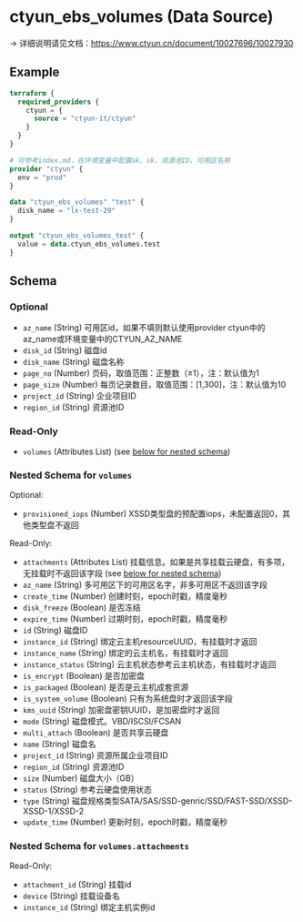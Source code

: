 # ctyun_ebs_volumes (Data Source)
-> 详细说明请见文档：https://www.ctyun.cn/document/10027696/10027930



## Example

```terraform
terraform {
  required_providers {
    ctyun = {
      source = "ctyun-it/ctyun"
    }
  }
}

# 可参考index.md，在环境变量中配置ak、sk、资源池ID、可用区名称
provider "ctyun" {
  env = "prod"
}

data "ctyun_ebs_volumes" "test" {
  disk_name = "lx-test-29"
}

output "ctyun_ebs_volumes_test" {
  value = data.ctyun_ebs_volumes.test
}
```

<!-- schema generated by tfplugindocs -->
## Schema

### Optional

- `az_name` (String) 可用区id，如果不填则默认使用provider ctyun中的az_name或环境变量中的CTYUN_AZ_NAME
- `disk_id` (String) 磁盘id
- `disk_name` (String) 磁盘名称
- `page_no` (Number) 页码，取值范围：正整数（≥1），注：默认值为1
- `page_size` (Number) 每页记录数目，取值范围：[1,300]，注：默认值为10
- `project_id` (String) 企业项目ID
- `region_id` (String) 资源池ID

### Read-Only

- `volumes` (Attributes List) (see [below for nested schema](#nestedatt--volumes))

<a id="nestedatt--volumes"></a>
### Nested Schema for `volumes`

Optional:

- `provisioned_iops` (Number) XSSD类型盘的预配置iops，未配置返回0，其他类型盘不返回

Read-Only:

- `attachments` (Attributes List) 挂载信息。如果是共享挂载云硬盘，有多项，无挂载时不返回该字段 (see [below for nested schema](#nestedatt--volumes--attachments))
- `az_name` (String) 多可用区下的可用区名字，非多可用区不返回该字段
- `create_time` (Number) 创建时刻，epoch时戳，精度毫秒
- `disk_freeze` (Boolean) 是否冻结
- `expire_time` (Number) 过期时刻，epoch时戳，精度毫秒
- `id` (String) 磁盘ID
- `instance_id` (String) 绑定云主机resourceUUID，有挂载时才返回
- `instance_name` (String) 绑定的云主机名，有挂载时才返回
- `instance_status` (String) 云主机状态参考云主机状态，有挂载时才返回
- `is_encrypt` (Boolean) 是否加密盘
- `is_packaged` (Boolean) 是否是云主机成套资源
- `is_system_volume` (Boolean) 只有为系统盘时才返回该字段
- `kms_uuid` (String) 加密盘密钥UUID，是加密盘时才返回
- `mode` (String) 磁盘模式。VBD/ISCSI/FCSAN
- `multi_attach` (Boolean) 是否共享云硬盘
- `name` (String) 磁盘名
- `project_id` (String) 资源所属企业项目ID
- `region_id` (String) 资源池ID
- `size` (Number) 磁盘大小（GB）
- `status` (String) 参考云硬盘使用状态
- `type` (String) 磁盘规格类型SATA/SAS/SSD-genric/SSD/FAST-SSD/XSSD-XSSD-1/XSSD-2
- `update_time` (Number) 更新时刻，epoch时戳，精度毫秒

<a id="nestedatt--volumes--attachments"></a>
### Nested Schema for `volumes.attachments`

Read-Only:

- `attachment_id` (String) 挂载id
- `device` (String) 挂载设备名
- `instance_id` (String) 绑定主机实例id